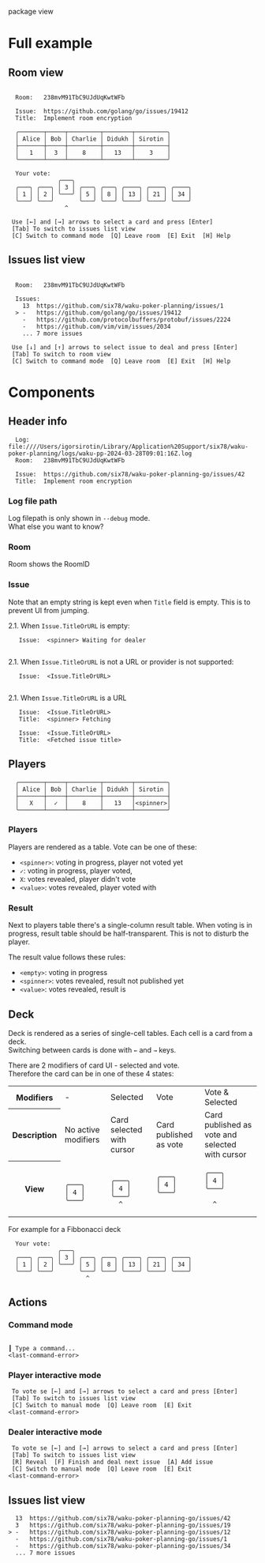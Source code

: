 package view

# Full example

## Room view

```shell

  Room:   238mvM91TbC9UJdUqKwtWFb  
  
  Issue:  https://github.com/golang/go/issues/19412              
  Title:  Implement room encryption
                                                    
  ╭───────┬─────┬─────────┬────────┬─────────╮                                       
  │ Alice │ Bob │ Charlie │ Didukh │ Sirotin │                           
  ├───────┼─────┼─────────┼────────┼─────────┤           
  │   1   │  3  │    8    │   13   │    3    │                                         
  ╰───────┴─────┴─────────┴────────┴─────────╯    
                      
  Your vote:                                                      
              ╭───╮                                                       
  ╭───╮ ╭───╮ │ 3 │ ╭───╮ ╭───╮ ╭────╮ ╭────╮ ╭────╮                                    
  │ 1 │ │ 2 │ ╰───╯ │ 5 │ │ 8 │ │ 13 │ │ 21 │ │ 34 │                                    
  ╰───╯ ╰───╯       ╰───╯ ╰───╯ ╰────╯ ╰────╯ ╰────╯                                    
                ^
                
 Use [←] and [→] arrows to select a card and press [Enter]
 [Tab] To switch to issues list view
 [C] Switch to command mode  [Q] Leave room  [E] Exit  [H] Help

```

## Issues list view

```shell

  Room:   238mvM91TbC9UJdUqKwtWFb

  Issues:  
    13  https://github.com/six78/waku-poker-planning/issues/1                                
  > -   https://github.com/golang/go/issues/19412                                                          
    -   https://github.com/protocolbuffers/protobuf/issues/2224                                
    -   https://github.com/vim/vim/issues/2034                                
    ... 7 more issues     
        
 Use [↓] and [↑] arrows to select issue to deal and press [Enter]
 [Tab] To switch to room view
 [C] Switch to command mode  [Q] Leave room  [E] Exit  [H] Help

```
# Components

## Header info

```shell
  Log:	  file:////Users/igorsirotin/Library/Application%20Support/six78/waku-poker-planning/logs/waku-pp-2024-03-28T09:01:16Z.log
  Room:   238mvM91TbC9UJdUqKwtWFb
  
  Issue:  https://github.com/six78/waku-poker-planning-go/issues/42
  Title:  Implement room encryption
```

### Log file path

Log filepath is only shown in `--debug` mode. \
What else you want to know?

### Room

Room shows the RoomID

### Issue

Note that an empty string is kept even when `Title` field is empty. This is to prevent UI from jumping.

2.1. When `Issue.TitleOrURL` is empty:
```shell
   Issue:  <spinner> Waiting for dealer
   
```

2.1. When `Issue.TitleOrURL` is not a URL or provider is not supported:
```shell
   Issue:  <Issue.TitleOrURL>
   
```

2.1. When `Issue.TitleOrURL` is a URL
```shell
   Issue:  <Issue.TitleOrURL>
   Title:  <spinner> Fetching  
```
```shell
   Issue:  <Issue.TitleOrURL>
   Title:  <Fetched issue title>
```

## Players

```shell
  ╭───────┬─────┬─────────┬────────┬─────────╮
  │ Alice │ Bob │ Charlie │ Didukh │ Sirotin │
  ├───────┼─────┼─────────┼────────┼─────────┤
  │   X   │  ✓  │    8    │   13   │<spinner>│
  ╰───────┴─────┴─────────┴────────┴─────────╯
```

### Players

Players are rendered as a table. Vote can be one of these:
- `<spinner>`: voting in progress, player not voted yet
- `✓`: voting in progress, player voted,
- `X`: votes revealed, player didn't vote
- `<value>`: votes revealed, player voted with <value>

### Result 

Next to players table there's a single-column result table.
When voting is in progress, result table should be half-transparent. This is not to disturb the player.

The result value follows these rules:
- `<empty>`: voting in progress
- `<spinner>`: votes revealed, result not published yet
- `<value>`: votes revealed, result is <value>

## Deck

Deck is rendered as a series of single-cell tables. Each cell is a card from a deck.\
Switching between cards is done with `←` and `→` keys.

There are 2 modifiers of card UI - selected and vote.\
Therefore the card can be in one of these 4 states:

<table>
<tr>
<th>Modifiers</th>
<td> - </td>
<td>Selected</td>
<td>Vote</td>
<td>Vote & Selected</td>
</tr>

<tr>
<th>Description</th>
<td>No active modifiers</td>
<td>Card selected with cursor</td>
<td>Card published as vote</td>
<td>Card published as vote and selected with cursor</td>
</tr>

<tr>
<th>View</th>
<td>

```shell

╭───╮
│ 4 │
╰───╯

```
</td>
<td>

```shell

╭───╮
│ 4 │
╰───╯
  ^
```
</td>
<td>

```shell
╭───╮
│ 4 │
╰───╯


```
</td>
<td>

```shell
╭───╮
│ 4 │
╰───╯

  ^
```
</td>
</tr>
</table>

For example for a Fibbonacci deck  

```shell
  Your vote:
              ╭───╮
  ╭───╮ ╭───╮ │ 3 │ ╭───╮ ╭───╮ ╭────╮ ╭────╮ ╭────╮
  │ 1 │ │ 2 │ ╰───╯ │ 5 │ │ 8 │ │ 13 │ │ 21 │ │ 34 │
  ╰───╯ ╰───╯       ╰───╯ ╰───╯ ╰────╯ ╰────╯ ╰────╯
                      ^ 
```

## Actions

### Command mode 

```shell

┃ Type a command...
<last-command-error>
```

### Player interactive mode

```shell
 To vote se [←] and [→] arrows to select a card and press [Enter]
 [Tab] To switch to issues list view
 [C] Switch to manual mode  [Q] Leave room  [E] Exit
<last-command-error>
```

### Dealer interactive mode

```shell
 To vote se [←] and [→] arrows to select a card and press [Enter]
 [Tab] To switch to issues list view
 [R] Reveal  [F] Finish and deal next issue  [A] Add issue
 [C] Switch to manual mode  [Q] Leave room  [E] Exit
<last-command-error>
```

## Issues list view

```shell
  13  https://github.com/six78/waku-poker-planning-go/issues/42
  3   https://github.com/six78/waku-poker-planning-go/issues/19
> -   https://github.com/six78/waku-poker-planning-go/issues/12
  -   https://github.com/six78/waku-poker-planning-go/issues/1 
  -   https://github.com/six78/waku-poker-planning-go/issues/34
  ... 7 more issues
```